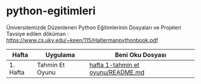 # python-egitimleri
Üniversitemizde Düzenlenen Python Eğitimlerinin Dosyaları ve Projeleri
Tavsiye edilen döküman : https://www.cs.uky.edu/~keen/115/Haltermanpythonbook.pdf

| Hafta | Uygulama | Beni Oku Dosyası |
| ------ | ------ | ------ |
| 1. Hafta | Tahmin Et Oyunu | [hafta 1-tahmin et oyunu/README.md](https://github.com/ktosiber/python-egitimleri/tree/master/hafta%201-tahmin%20et%20oyunu) | 
